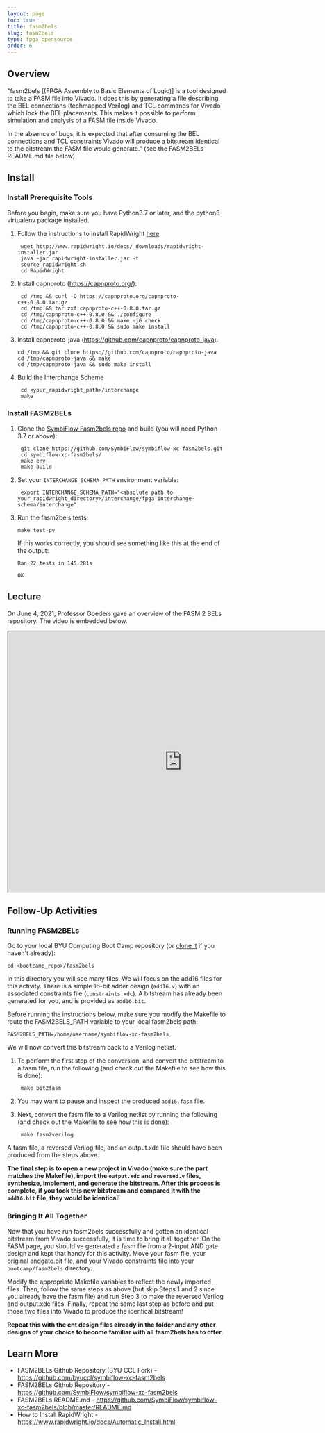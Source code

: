 ```yaml
---
layout: page
toc: true
title: fasm2bels
slug: fasm2bels
type: fpga_opensource
order: 6
---
```


## Overview

"fasm2bels [(FPGA Assembly to Basic Elements of Logic)] is a tool designed to take a FASM file into Vivado. It does this by generating a file describing the BEL connections (techmapped Verilog) and TCL commands for Vivado which lock the BEL placements. This makes it possible to perform simulation and analysis of a FASM file inside Vivado.

In the absence of bugs, it is expected that after consuming the BEL connections and TCL constraints Vivado will produce a bitstream identical to the bitstream the FASM file would generate." (see the FASM2BELs README.md file below)

## Install

### Install Prerequisite Tools

Before you begin, make sure you have Python3.7 or later, and the python3-virtualenv package installed.

1. Follow the instructions to install RapidWright [here](https://github.com/Xilinx/RapidWright)

        wget http://www.rapidwright.io/docs/_downloads/rapidwright-installer.jar
        java -jar rapidwright-installer.jar -t
        source rapidwright.sh
        cd RapidWright

1. Install capnproto (<https://capnproto.org/>):

        cd /tmp && curl -O https://capnproto.org/capnproto-c++-0.8.0.tar.gz
        cd /tmp && tar zxf capnproto-c++-0.8.0.tar.gz
        cd /tmp/capnproto-c++-0.8.0 && ./configure
        cd /tmp/capnproto-c++-0.8.0 && make -j6 check
        cd /tmp/capnproto-c++-0.8.0 && sudo make install

1.  Install capnproto-java (<https://github.com/capnproto/capnproto-java>).

        cd /tmp && git clone https://github.com/capnproto/capnproto-java
        cd /tmp/capnproto-java && make
        cd /tmp/capnproto-java && sudo make install

1. Build the Interchange Scheme

        cd <your_rapidwright_path>/interchange
        make

### Install FASM2BELs

1. Clone the [SymbiFlow Fasm2bels repo](https://github.com/SymbiFlow/symbiflow-xc-fasm2bels.git) and build (you will need Python 3.7 or above):

        git clone https://github.com/SymbiFlow/symbiflow-xc-fasm2bels.git
        cd symbiflow-xc-fasm2bels/
        make env
        make build

1. Set your `INTERCHANGE_SCHEMA_PATH` environment variable:
    
        export INTERCHANGE_SCHEMA_PATH="<absolute path to your_rapidwright_directory>/interchange/fpga-interchange-schema/interchange"

 1. Run the fasm2bels tests:
 
        make test-py

    If this works correctly, you should see something like this at the end of the output:

        Ran 22 tests in 145.281s

        OK
    

## Lecture

On June 4, 2021, Professor Goeders gave an overview of the FASM 2 BELs repository. The video is embedded below. 

<iframe width="800" height="600" allow="fullscreen" 
src="https://www.youtube.com/embed/58wXkBlyu-Q"> 
</iframe>


## Follow-Up Activities

### Running FASM2BELs

Go to your local BYU Computing Boot Camp repository (or [clone it](https://github.com/byu-cpe/ComputingBootCamp.git) if you haven't already):

    cd <bootcamp_repo>/fasm2bels

In this directory you will see many files. We will focus on the add16 files for this activity. There is a simple 16-bit adder design (`add16.v`) with an associated constraints file (`constraints.xdc`). A bitstream has already been generated for you, and is provided as `add16.bit`.

Before running the instructions below, make sure you modify the Makefile to route the FASM2BELS_PATH variable to your local fasm2bels path:

`FASM2BELS_PATH=/home/username/symbiflow-xc-fasm2bels`

We will now convert this bitstream back to a Verilog netlist.

1. To perform the first step of the conversion, and convert the bitstream to a fasm file, run the following (and check out the Makefile to see how this is done):

        make bit2fasm

2. You may want to pause and inspect the produced `add16.fasm` file.

3. Next, convert the fasm file to a Verilog netlist by running the following (and check out the Makefile to see how this is done):

        make fasm2verilog


A fasm file, a reversed Verilog file, and an output.xdc file should have been produced from the steps above. 

**The final step is to open a new project in Vivado (make sure the part matches the Makefile), import the `output.xdc` and `reversed.v` files, synthesize, implement, and generate the bitstream. After this process is complete, if you took this new bitstream and compared it with the `add16.bit` file, they would be identical!**


### Bringing It All Together

Now that you have run fasm2bels successfully and gotten an identical bitstream from Vivado successfully, it is time to bring it all together. On the FASM page, you should've generated a fasm file from a 2-input AND gate design and kept that handy for this activity. Move your fasm file, your original andgate.bit file, and your Vivado constraints file into your `bootcamp/fasm2bels` directory.

Modify the appropriate Makefile variables to reflect the newly imported files. Then, follow the same steps as above (but skip Steps 1 and 2 since you already have the fasm file) and run Step 3 to make the reversed Verilog and output.xdc files. Finally, repeat the same last step as before and put those two files into Vivado to produce the identical bitstream!

**Repeat this with the cnt design files already in the folder and any other designs of your choice to become familiar with all fasm2bels has to offer.**


## Learn More

* FASM2BELs Github Repository (BYU CCL Fork) - <https://github.com/byuccl/symbiflow-xc-fasm2bels>
* FASM2BELs Github Repository - <https://github.com/SymbiFlow/symbiflow-xc-fasm2bels>
* FASM2BELs README.md - <https://github.com/SymbiFlow/symbiflow-xc-fasm2bels/blob/master/README.md>
* How to Install RapidWright - <https://www.rapidwright.io/docs/Automatic_Install.html>

